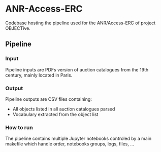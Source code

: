 # ANR-Access-ERC

Codebase hosting the pipeline used for the ANR/Access-ERC of project OBJECTive.

## Pipeline

### Input

Pipeline inputs are PDFs version of auction catalogues from the 19th century, mainly located in Paris. 

### Output

Pipeline outputs are CSV files containing:
- All objects listed in all auction catalogues parsed
- Vocabulary extracted from the object list

### How to run

The pipeline contains multiple Jupyter notebooks controled by a main makefile which handle order, notebooks groups, logs, files, ...

